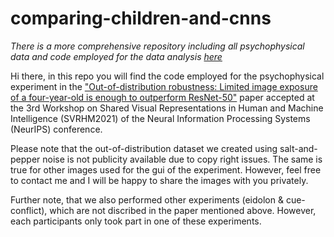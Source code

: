 # comparing-children-and-cnns

_There is a more comprehensive repository including all psychophysical data and code employed for the data analysis [here](https://github.com/wichmann-lab/robustness-development)_

Hi there, in this repo you will find the code employed for the psychophysical experiment in the ["Out-of-distribution robustness: Limited image exposure of a four-year-old is enough to outperform ResNet-50"](https://openreview.net/pdf?id=7yMg2rS9N5I) paper accepted at the 3rd Workshop on Shared Visual Representations in Human and Machine Intelligence (SVRHM2021) of the Neural Information Processing Systems (NeurIPS) conference.

Please note that the out-of-distribution dataset we created using salt-and-pepper noise is not publicity available due to copy right issues. The same is true for other images used for the gui of the experiment. However, feel free to contact me and I will be happy to share the images with you privately. 

Further note, that we also performed other experiments (eidolon & cue-conflict), which are not discribed in the paper mentioned above. However, each participants only took part in one of these experiments.

